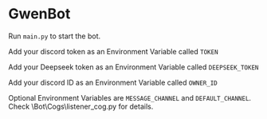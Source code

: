 # GwenBot

Run `main.py` to start the bot.


Add your discord token as an Environment Variable called `TOKEN`

Add your Deepseek token as an Environment Variable called `DEEPSEEK_TOKEN`

Add your discord ID as an Environment Variable called `OWNER_ID`

Optional Environment Variables are `MESSAGE_CHANNEL` and `DEFAULT_CHANNEL`. Check \Bot\Cogs\listener_cog.py for details.